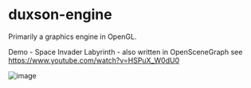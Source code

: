 # duxson-engine
Primarily a graphics engine in OpenGL.

Demo - Space Invader Labyrinth - also written in OpenSceneGraph see https://www.youtube.com/watch?v=HSPuX_W0dU0

![image](https://user-images.githubusercontent.com/68444199/205167436-f963a34a-410f-4cb2-a29f-b92ffe0c9b97.png)
